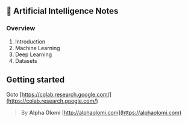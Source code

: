 ## 🤖 Artificial Intelligence Notes

### Overview

1. Introduction
2. Machine Learning
3. Deep Learning
4. Datasets

## Getting started

Goto [https://colab.research.google.com/](https://colab.research.google.com/)


> By **Alpha Olomi** [http://alphaolomi.com](https://alphaolomi.com)

